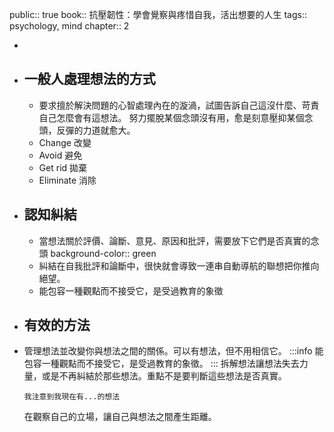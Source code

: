 public:: true
book:: 抗壓韌性：學會覺察與疼惜自我，活出想要的人生
tags:: psychology, mind
chapter:: 2

-
- ## 一般人處理想法的方式
	- 要求擅於解決問題的心智處理內在的漩渦，試圖告訴自己這沒什麼、苛責自己怎麼會有這想法。
	  努力擺脫某個念頭沒有用，愈是刻意壓抑某個念頭，反彈的力道就愈大。
	- Change 改變
	- Avoid 避免
	- Get rid 拋棄
	- Eliminate 消除
- ## 認知糾結
	- 當想法關於評價、論斷、意見、原因和批評，需要放下它們是否真實的念頭
	  background-color:: green
	- 糾結在自我批評和論斷中，很快就會導致一連串自動導航的聯想把你推向絕望。
	- 能包容一種觀點而不接受它，是受過教育的象徵
- ## 有效的方法
- 管理想法並改變你與想法之間的關係。可以有想法，但不用相信它。
  :::info
  能包容一種觀點而不接受它，是受過教育的象徵。
  :::
  拆解想法讓想法失去力量，或是不再糾結於那些想法。重點不是要判斷這些想法是否真實。
  ```
  我注意到我現在有...的想法
  ```
  在觀察自己的立場，讓自己與想法之間產生距離。
